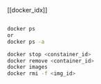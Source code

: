 [[docker_idx]]


```sh

docker ps 
or
docker ps -a

docker stop <constainer_id>
docker remove <container_id>
docker images
docker rmi -f <img_id>



```